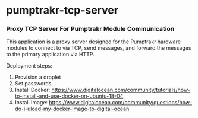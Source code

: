 # pumptrakr-tcp-server

### Proxy TCP Server For Pumptrakr Module Communication

This application is a proxy server designed for the Pumptrakr hardware modules to connect to via TCP, send messages, and forward the messages to the primary application via HTTP.

Deployment steps:

1. Provision a droplet
2. Set passwords
3. Install Docker: https://www.digitalocean.com/community/tutorials/how-to-install-and-use-docker-on-ubuntu-18-04
4. Install Image: https://www.digitalocean.com/community/questions/how-do-i-uload-my-docker-image-to-digital-ocean
